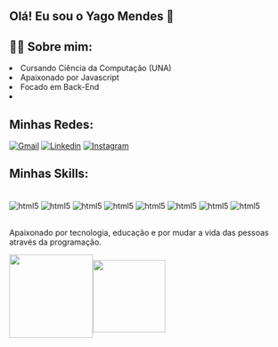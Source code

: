 
## Olá! Eu sou o Yago Mendes 👋

 ## 👨‍💻 Sobre mim:
 
<li>Cursando Ciência da Computação (UNA)
<li>Apaixonado por Javascript
<li>Focado em Back-End<li>

## Minhas Redes: 

[![Gmail](https://img.shields.io/badge/Gmail-D14836?style=for-the-badge&logo=gmail&logoColor=white)](https://mail.google.com/mail/u/0/?pli=1#inbox?compose=CllgCJqbzwMKmbKMgqnSckgdqpKtfPMBkxvpbHTZXbrXKBPHdXfwHtDRPKZLNFQbFVkWfhGwKtg)
[![Linkedin](https://img.shields.io/badge/LinkedIn-0077B5?style=for-the-badge&logo=linkedin&logoColor=white)](https://www.linkedin.com/in/yago-mendes-328b5923b/)
[![Instagram](https://img.shields.io/badge/Instagram-E4405F?style=for-the-badge&logo=instagram&logoColor=white)](https://www.instagram.com/yg_mendes/)

## Minhas Skills:
<div style="display: inline_block"><br/>
<img align="Center" alt="html5" src="https://img.shields.io/badge/HTML-239120?style=for-the-badge&logo=html5&logoColor=white" />
<img align="Center" alt="html5" src="https://img.shields.io/badge/HTML5-E34F26?style=for-the-badge&logo=html5&logoColor=white" /
>
<img align="Center" alt="html5" src="https://img.shields.io/badge/JavaScript-F7DF1E?style=for-the-badge&logo=javascript&logoColor=black" />

<img align="Center" alt="html5" src="https://img.shields.io/badge/C-00599C?style=for-the-badge&logo=c&logoColor=white" />
<img align="Center" alt="html5" src="https://img.shields.io/badge/C%2B%2B-00599C?style=for-the-badge&logo=c%2B%2B&logoColor=white" />
<img align="Center" alt="html5" src="https://img.shields.io/badge/C%23-239120?style=for-the-badge&logo=c-sharp&logoColor=white" />

<img align="Center" alt="html5" src="https://img.shields.io/badge/Java-ED8B00?style=for-the-badge&logo=openjdk&logoColor=white" />
<img align="Center" alt="html5" src="https://img.shields.io/badge/Python-3776AB?style=for-the-badge&logo=python&logoColor=white" />
</div><br/>
 
 Apaixonado por tecnologia, educação e por mudar a vida das pessoas através da programação.


 
<div>
 <img align="center" height="150" src="https://github-readme-stats.vercel.app/api?username=DevMendes21&show_icons=true&theme=great-gatsby&include_all_commits=true&count_private=true"/><img align="center" height="130" src="https://github-readme-stats.vercel.app/api/top-langs/?username=DevMendes21&layout=compact&langs_count=16&theme=great-gatsby"/>
</div><br>

